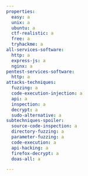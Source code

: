 ```yaml
---
properties:
  easy: a
  unix: a
  ubuntu: a
  ctf-realistic: a
  free: a
  tryhackme: a
all-services-software:
  http: a
  express-js: a
  nginx: a
pentest-services-software:
  http: a
attacks-techniques:
  fuzzing: a
  code-execution-injection: a
  api: a
  inspection: a
  decrypt: a
  sudo-alternative: a
subtechniques-spoiler:
  source-code-inspection: a
  directory-fuzzing: a
  parameter-fuzzing: a
  code-execution: a
  api-hacking: a
  firefox-decrypt: a
  doas-all: a

---
```

